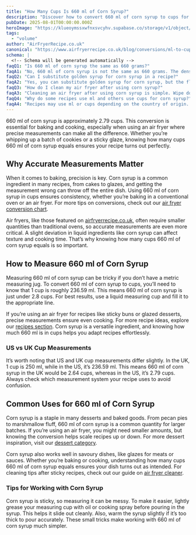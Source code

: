 ```yaml
---
title: "How Many Cups Is 660 ml of Corn Syrup?"
description: "Discover how to convert 660 ml of corn syrup to cups for perfect baking results every time. Get accurate measurements now!"
pubDate: 2025-08-01T00:00:00.000Z
heroImage: "https://klueoymssxwfnxsvcyhv.supabase.co/storage/v1/object/public/Shmucket/how-many-cups-is-660-ml-of-corn-syrup.webp"
tags:
  - "volume"
author: "AirFryerRecipe.co.uk"
canonical: "https://www.airfryerrecipe.co.uk/blog/conversions/ml-to-cups/how-many-cups-is-660-ml-of-corn-syrup"
schema: |
  <!-- Schema will be generated automatically -->
faqQ1: "Is 660 ml of corn syrup the same as 660 grams?"
faqA1: "No, 660 ml of corn syrup is not the same as 660 grams. The density of corn syrup means that 660 ml weighs approximately 900 grams. Always measure by volume (ml or cups) for recipes that specify liquid measurements."
faqQ2: "Can I substitute golden syrup for corn syrup in a recipe?"
faqA2: "Yes, you can substitute golden syrup for corn syrup, but the flavour will be slightly different. Golden syrup has a richer, more caramel-like taste. Use the same volume—660 ml of golden syrup equals the same amount in cups as corn syrup."
faqQ3: "How do I clean my air fryer after using corn syrup?"
faqA3: "Cleaning an air fryer after using corn syrup is simple. Wipe down the basket and interior with warm, soapy water, then rinse thoroughly. For stubborn residue, soak the parts in warm water for a few minutes before scrubbing gently."
faqQ4: "Why do some recipes use ml and others use cups for corn syrup?"
faqA4: "Recipes may use ml or cups depending on the country of origin. Metric measurements (ml) are common in the UK and Europe, while cups are standard in the US. Always check which system your recipe uses to ensure accuracy. Converting 660 ml of corn syrup to cups is easy once you know the ratio."
---
```

<p>660 ml of corn syrup is approximately 2.79 cups. This conversion is essential for baking and cooking, especially when using an air fryer where precise measurements can make all the difference. Whether you’re whipping up a batch of cookies or a sticky glaze, knowing how many cups 660 ml of corn syrup equals ensures your recipe turns out perfectly.</p>

<h2>Why Accurate Measurements Matter</h2>
<p>When it comes to baking, precision is key. Corn syrup is a common ingredient in many recipes, from cakes to glazes, and getting the measurement wrong can throw off the entire dish. Using 660 ml of corn syrup in cups ensures consistency, whether you’re baking in a conventional oven or an air fryer. For more tips on conversions, check out our <a href=https://www.airfryerrecipe.co.uk/air-fryer-conversion-chart>air fryer conversion chart</a>.</p>
<p>Air fryers, like those featured on <a href=https://www.airfryerrecipe.co.uk>airfryerrecipe.co.uk</a>, often require smaller quantities than traditional ovens, so accurate measurements are even more critical. A slight deviation in liquid ingredients like corn syrup can affect texture and cooking time. That’s why knowing how many cups 660 ml of corn syrup equals is so important.</p>

<h2>How to Measure 660 ml of Corn Syrup</h2>
<p>Measuring 660 ml of corn syrup can be tricky if you don’t have a metric measuring jug. To convert 660 ml of corn syrup to cups, you’ll need to know that 1 cup is roughly 236.59 ml. This means 660 ml of corn syrup is just under 2.8 cups. For best results, use a liquid measuring cup and fill it to the appropriate line.</p>
<p>If you’re using an air fryer for recipes like sticky buns or glazed desserts, precise measurements ensure even cooking. For more recipe ideas, explore our <a href=https://www.airfryerrecipe.co.uk/recipes>recipes section</a>. Corn syrup is a versatile ingredient, and knowing how much 660 ml is in cups helps you adapt recipes effortlessly.</p>

<h3>US vs UK Cup Measurements</h3>
<p>It’s worth noting that US and UK cup measurements differ slightly. In the UK, 1 cup is 250 ml, while in the US, it’s 236.59 ml. This means 660 ml of corn syrup in the UK would be 2.64 cups, whereas in the US, it’s 2.79 cups. Always check which measurement system your recipe uses to avoid confusion.</p>

<h2>Common Uses for 660 ml of Corn Syrup</h2>
<p>Corn syrup is a staple in many desserts and baked goods. From pecan pies to marshmallow fluff, 660 ml of corn syrup is a common quantity for larger batches. If you’re using an air fryer, you might need smaller amounts, but knowing the conversion helps scale recipes up or down. For more dessert inspiration, visit our <a href=https://www.airfryerrecipe.co.uk/recipe-category/dessert>dessert category</a>.</p>
<p>Corn syrup also works well in savoury dishes, like glazes for meats or sauces. Whether you’re baking or cooking, understanding how many cups 660 ml of corn syrup equals ensures your dish turns out as intended. For cleaning tips after sticky recipes, check out our guide on <a href=https://www.airfryerrecipe.co.uk/air-fryer-cleaner>air fryer cleaner</a>.</p>

<h3>Tips for Working with Corn Syrup</h3>
<p>Corn syrup is sticky, so measuring it can be messy. To make it easier, lightly grease your measuring cup with oil or cooking spray before pouring in the syrup. This helps it slide out cleanly. Also, warm the syrup slightly if it’s too thick to pour accurately. These small tricks make working with 660 ml of corn syrup much simpler.</p>
